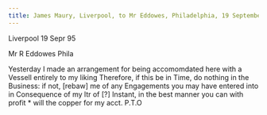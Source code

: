 ```yaml
---
title: James Maury, Liverpool, to Mr Eddowes, Philadelphia, 19 September 1795. New York Public Library.
---
```


Liverpool 19 Sepr 95

Mr R Eddowes Phila

Yesterday I made an arrangement for being accomomdated here with a Vessell entirely to my liking Therefore, if this be in Time, do nothing in the Business: if not, [rebaw] me of any Engagements you may have entered into in Consequence of my ltr of [?] Instant, in the best manner you can with profit * will the copper for my acct.
P.T.O
